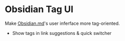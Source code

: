 # Obsidian Tag UI

Make [Obsidian.md](https://obsidian.md)'s user inferface more tag-oriented.

- Show tags in link suggestions & quick switcher
